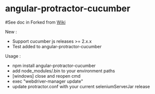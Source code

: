 # angular-protractor-cucumber

#See doc in
Forked from [Wiki](https://github.com/donkeycode/angular-protractor-cucumber/wiki)

New :
- Support cucumber js releases >= 2.x.x
- Test added to  angular-protractor-cucumber

Usage :
- npm install angular-protractor-cucumber
- add node_modules/.bin to your environment paths
- [windows] close and reopen cmd
- exec "webdriver-manager update"
- update protractor.conf with your current seleniumServerJar release

